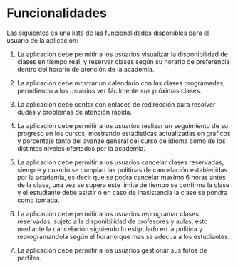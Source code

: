# Funcionalidades

Las siguientes es una lista de las funcionalidades disponibles para el usuario de la aplicación:

1. La aplicación debe permitir a los usuarios visualizar la disponibilidad de clases en tiempo real, y reservar clases según su horario de preferencia dentro del horario de atención de la academia.

2. La aplicación debe mostrar un calendario con las clases programadas, permitiendo a los usuarios ver fácilmente sus próximas clases.

3. La aplicación debe contar con enlaces de redirección para resolver dudas y problemas de atención rápida.

4. La aplicación debe permitir a los usuarios realizar un seguimiento de su progreso en los cursos, mostrando estadisticas actualizadas en graficos y porcentaje tanto del avanze general del curso de idioma como de los distintos niveles ofertados por la academia.

5. La aplicación debe permitir a los usuarios cancelar clases reservadas, siempre y cuando se cumplan las políticas de cancelación establecidas por la academia, es decir que se podra cancelar maximo 6 horas antes de la clase, una vez se supera este limite de tiempo se confirma la clase y el estudiante debe asistir o en caso de inasistencia la clase se pondra como tomada.

7. La aplicación debe permitir a los usuarios reprogramar clases reservadas, sujeto a la disponibilidad de profesores y aulas, esto mediante la cancelación siguiendo lo estipulado en la politica y reprogramandola según el horario que mas se adecua a los estudiantes.

8. La aplicación debe permitir a los usuarios gestionar sus fotos de perfiles.